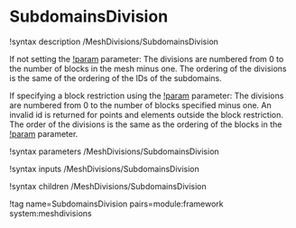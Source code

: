 # SubdomainsDivision

!syntax description /MeshDivisions/SubdomainsDivision

If not setting the [!param](/MeshDivisions/SubdomainsDivision/block) parameter:
The divisions are numbered from 0 to the number of blocks in the mesh minus one.
The ordering of the divisions is the same of the ordering of the IDs of the subdomains.

If specifying a block restriction using the [!param](/MeshDivisions/SubdomainsDivision/block) parameter:
The divisions are numbered from 0 to the number of blocks specified minus one. An invalid id is returned
for points and elements outside the block restriction. The order of the divisions is the same
as the ordering of the blocks in the [!param](/MeshDivisions/SubdomainsDivision/block) parameter.

!syntax parameters /MeshDivisions/SubdomainsDivision

!syntax inputs /MeshDivisions/SubdomainsDivision

!syntax children /MeshDivisions/SubdomainsDivision

!tag name=SubdomainsDivision pairs=module:framework system:meshdivisions
